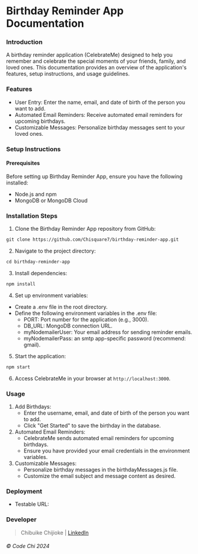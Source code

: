 # Birthday Reminder App Documentation
### Introduction
A birthday reminder application (CelebrateMe) designed to help you remember and celebrate the special moments of your friends, family, and loved ones. This documentation provides an overview of the application's features, setup instructions, and usage guidelines.
### Features
- User Entry: Enter the name, email, and date of birth of the person you want to add.
- Automated Email Reminders: Receive automated email reminders for upcoming birthdays.
- Customizable Messages: Personalize birthday messages sent to your loved ones.
### Setup Instructions
#### Prerequisites
Before setting up Birthday Reminder App, ensure you have the following installed:
- Node.js and npm
- MongoDB or MongoDB Cloud
### Installation Steps
1. Clone the Birthday Reminder App repository from GitHub:
``` markdown
git clone https://github.com/Chisquare7/birthday-reminder-app.git
```
2. Navigate to the project directory:
``` markdown
cd birthday-reminder-app
```
3. Install dependencies:
``` markdown
npm install
```
4. Set up environment variables:
  - Create a .env file in the root directory.
  - Define the following environment variables in the .env file:
    - PORT: Port number for the application (e.g., 3000).
    - DB_URL: MongoDB connection URL.
    - myNodemailerUser: Your email address for sending reminder emails.
    - myNodemailerPass: an smtp app-specific password (recommend: gmail).
5. Start the application:
``` markdown
npm start
```
6. Access CelebrateMe in your browser at `http://localhost:3000`.
### Usage
1. Add Birthdays:
   - Enter the username, email, and date of birth of the person you want to add.
   - Click "Get Started" to save the birthday in the database.
2. Automated Email Reminders:
   - CelebrateMe sends automated email reminders for upcoming birthdays.
   - Ensure you have provided your email credentials in the environment variables.
3. Customizable Messages:
   - Personalize birthday messages in the birthdayMessages.js file.
   - Customize the email subject and message content as desired.
### Deployment
  - Testable URL:
### Developer
> Chibuike Chijioke | [LinkedIn](https://www.linkedin.com/in/chibuike-chijioke-47520823a/)
###### © Code Chi 2024
